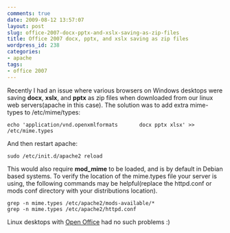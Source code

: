 ```yaml
---
comments: true
date: 2009-08-12 13:57:07
layout: post
slug: office-2007-docx-pptx-and-xslx-saving-as-zip-files
title: Office 2007 docx, pptx, and xslx saving as zip files
wordpress_id: 238
categories:
- apache
tags:
- office 2007
---
```


Recently I had an issue where various browsers on Windows desktops were saving **docx**, **xslx**, and **pptx** as zip files when downloaded from our linux web servers(apache in this case). The solution was to add extra mime-types to /etc/mime/types: 


    
    
    echo 'application/vnd.openxmlformats       docx pptx xlsx' >> /etc/mime.types
    



And then restart apache:


    
    
    sudo /etc/init.d/apache2 reload
    



This would also require **mod_mime** to be loaded, and is by default in Debian based systems. To verify the location of the mime.types file your server is using, the following commands may be helpful(replace the httpd.conf or mods conf directory with your distributions location).


    
    
    grep -n mime.types /etc/apache2/mods-available/*
    grep -n mime.types /etc/apache2/httpd.conf
    



Linux desktops with [Open Office](http://www.openoffice.org/) had no such problems :)


